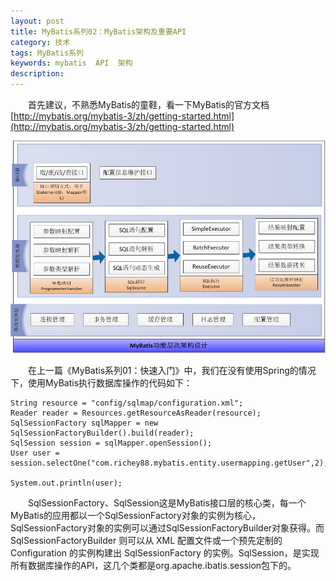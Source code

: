 ```yaml
---
layout: post
title: MyBatis系列02：MyBatis架构及重要API
category: 技术
tags: MyBatis系列
keywords: mybatis  API  架构
description: 
---
```


　　首先建议，不熟悉MyBatis的童鞋，看一下MyBatis的官方文档[http://mybatis.org/mybatis-3/zh/getting-started.html](http://mybatis.org/mybatis-3/zh/getting-started.html)

![14060701](/public/img/tec/2014-06-07_mybatis01.jpg)

　　在上一篇《MyBatis系列01：快速入门》中，我们在没有使用Spring的情况下，使用MyBatis执行数据库操作的代码如下：

	String resource = "config/sqlmap/configuration.xml";
	Reader reader = Resources.getResourceAsReader(resource);
	SqlSessionFactory sqlMapper = new SqlSessionFactoryBuilder().build(reader);
	SqlSession session = sqlMapper.openSession();
	User user = session.selectOne("com.richey88.mybatis.entity.usermapping.getUser",2);
	
	System.out.println(user);

　　SqlSessionFactory、SqlSession这是MyBatis接口层的核心类，每一个MyBatis的应用都以一个SqlSessionFactory对象的实例为核心，SqlSessionFactory对象的实例可以通过SqlSessionFactoryBuilder对象获得。而 SqlSessionFactoryBuilder 则可以从 XML 配置文件或一个预先定制的 Configuration 的实例构建出 SqlSessionFactory 的实例。SqlSession，是实现所有数据库操作的API，这几个类都是org.apache.ibatis.session包下的。


　　